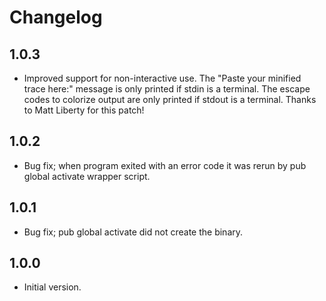 # Changelog

## 1.0.3

- Improved support for non-interactive use. The "Paste your minified trace here:" message is only printed if stdin is a terminal. The escape codes to colorize output are only printed if stdout is a terminal. Thanks to Matt Liberty for this patch!

## 1.0.2

- Bug fix; when program exited with an error code it was rerun by pub global activate wrapper script.

## 1.0.1

- Bug fix; pub global activate did not create the binary.

## 1.0.0

- Initial version.
